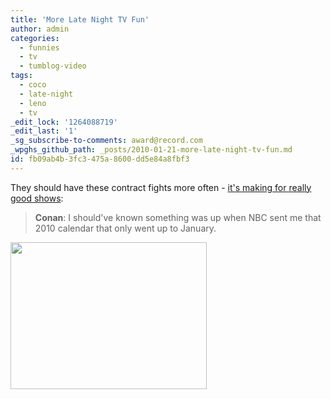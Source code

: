 ```yaml
---
title: 'More Late Night TV Fun'
author: admin
categories:
  - funnies
  - tv
  - tumblog-video
tags:
  - coco
  - late-night
  - leno
  - tv
_edit_lock: '1264088719'
_edit_last: '1'
_sg_subscribe-to-comments: award@record.com
_wpghs_github_path: _posts/2010-01-21-more-late-night-tv-fun.md
id: fb09ab4b-3fc3-475a-8600-dd5e84a8fbf3
---
```

<p>They should have these contract fights more often - <a href="http://tv.gawker.com/5453348/cocos-revenge-obrien-reunites-with-the-masturbating-bear-and-makes-nbc-pay-big-while-leno-and-letterman-trade-insults">it's making for really good shows</a>:</p>
<blockquote><p><strong>Conan</strong>: I should've known something was up when NBC sent me that 2010 calendar that only went up to January.</p></blockquote>
<p><a href="http://tv.gawker.com/5453348/cocos-revenge-obrien-reunites-with-the-masturbating-bear-and-makes-nbc-pay-big-while-leno-and-letterman-trade-insults"><img src="https://chrisenns.com/wp-content/uploads/2010/01/conan1.png" alt="" title="Conan" width="314" height="235" class="aligncenter size-full wp-image-2033" /></a></p>
